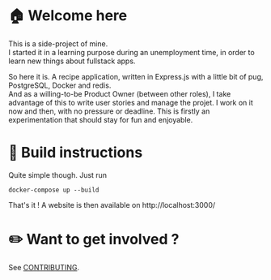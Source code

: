# 🏠 Welcome here

This is a side-project of mine.  
I started it in a learning purpose during an unemployment time, in order to learn new things about fullstack apps.  

So here it is. A recipe application, written in Express.js with a little bit of pug, PostgreSQL, Docker and redis.  
And as a willing-to-be Product Owner (between other roles), I take advantage of this to write user stories and manage the projet. 
I work on it now and then, with no pressure or deadline. This is firstly an experimentation that should stay for fun and enjoyable.

# 🔧 Build instructions

Quite simple though. Just run 

```
docker-compose up --build
```

That's it ! A website is then available on http://localhost:3000/

# ✏️ Want to get involved ?

See [CONTRIBUTING](./CONTRIBUTING.md).